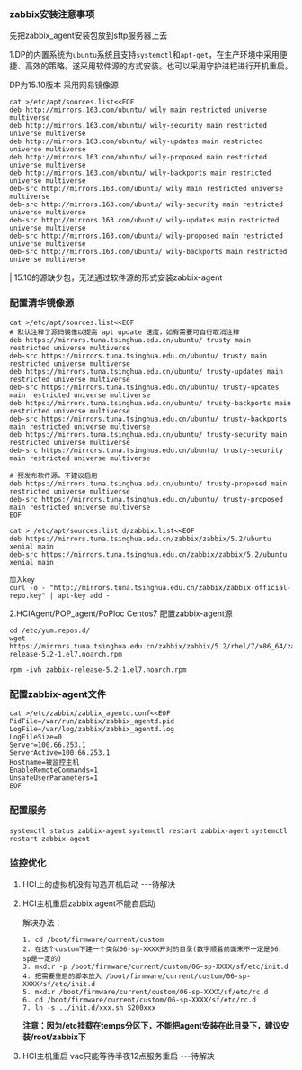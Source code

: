 ### zabbix安装注意事项

先把zabbix_agent安装包放到sftp服务器上去

1.DP的内置系统为`ubuntu`系统且支持`systemctl`和`apt-get`，在生产环境中采用便捷、高效的策略。遂采用软件源的方式安装。也可以采用守护进程进行开机重启。

DP为15.10版本
采用网易镜像源

```shell
cat >/etc/apt/sources.list<<EOF
deb http://mirrors.163.com/ubuntu/ wily main restricted universe multiverse
deb http://mirrors.163.com/ubuntu/ wily-security main restricted universe multiverse
deb http://mirrors.163.com/ubuntu/ wily-updates main restricted universe multiverse
deb http://mirrors.163.com/ubuntu/ wily-proposed main restricted universe multiverse
deb http://mirrors.163.com/ubuntu/ wily-backports main restricted universe multiverse
deb-src http://mirrors.163.com/ubuntu/ wily main restricted universe multiverse
deb-src http://mirrors.163.com/ubuntu/ wily-security main restricted universe multiverse
deb-src http://mirrors.163.com/ubuntu/ wily-updates main restricted universe multiverse
deb-src http://mirrors.163.com/ubuntu/ wily-proposed main restricted universe multiverse
deb-src http://mirrors.163.com/ubuntu/ wily-backports main restricted universe multiverse
```
| 15.10的源缺少包，无法通过软件源的形式安装zabbix-agent


### **配置清华镜像源**
```shell
cat >/etc/apt/sources.list<<EOF
# 默认注释了源码镜像以提高 apt update 速度，如有需要可自行取消注释
deb https://mirrors.tuna.tsinghua.edu.cn/ubuntu/ trusty main restricted universe multiverse
deb-src https://mirrors.tuna.tsinghua.edu.cn/ubuntu/ trusty main restricted universe multiverse
deb https://mirrors.tuna.tsinghua.edu.cn/ubuntu/ trusty-updates main restricted universe multiverse
deb-src https://mirrors.tuna.tsinghua.edu.cn/ubuntu/ trusty-updates main restricted universe multiverse
deb https://mirrors.tuna.tsinghua.edu.cn/ubuntu/ trusty-backports main restricted universe multiverse
deb-src https://mirrors.tuna.tsinghua.edu.cn/ubuntu/ trusty-backports main restricted universe multiverse
deb https://mirrors.tuna.tsinghua.edu.cn/ubuntu/ trusty-security main restricted universe multiverse
deb-src https://mirrors.tuna.tsinghua.edu.cn/ubuntu/ trusty-security main restricted universe multiverse

# 预发布软件源，不建议启用
deb https://mirrors.tuna.tsinghua.edu.cn/ubuntu/ trusty-proposed main restricted universe multiverse
deb-src https://mirrors.tuna.tsinghua.edu.cn/ubuntu/ trusty-proposed main restricted universe multiverse
EOF
```

```shell
cat > /etc/apt/sources.list.d/zabbix.list<<EOF
deb https://mirrors.tuna.tsinghua.edu.cn/zabbix/zabbix/5.2/ubuntu xenial main
deb-src https://mirrors.tuna.tsinghua.edu.cn/zabbix/zabbix/5.2/ubuntu xenial main

加入key
curl -o - "http://mirrors.tuna.tsinghua.edu.cn/zabbix/zabbix-official-repo.key" | apt-key add -
```
2.HCIAgent/POP_agent/PoPloc
Centos7 配置zabbix-agent源
```shell
cd /etc/yum.repos.d/
wget https://mirrors.tuna.tsinghua.edu.cn/zabbix/zabbix/5.2/rhel/7/x86_64/zabbix-release-5.2-1.el7.noarch.rpm

rpm -ivh zabbix-release-5.2-1.el7.noarch.rpm
```


### **配置zabbix-agent文件**
```shell
cat >/etc/zabbix/zabbix_agentd.conf<<EOF
PidFile=/var/run/zabbix/zabbix_agentd.pid
LogFile=/var/log/zabbix/zabbix_agentd.log
LogFileSize=0
Server=100.66.253.1
ServerActive=100.66.253.1
Hostname=被监控主机
EnableRemoteCommands=1
UnsafeUserParameters=1
EOF

```
### **配置服务**
`systemctl status zabbix-agent`
`systemctl restart zabbix-agent`
`systemctl restart zabbix-agent`







### 监控优化
1. HCI上的虚拟机没有勾选开机启动  ---待解决

2. HCI主机重启zabbix agent不能自启动
   
    解决办法：
    ```shell
    1. cd /boot/firmware/current/custom
    2. 在这个custom下建一个类似06-sp-XXXX开对的目录(数字顺着前面来不一定是06，sp是一定的)
    3. mkdir -p /boot/firmware/current/custom/06-sp-XXXX/sf/etc/init.d
    4. 把需要重启的脚本放入 /boot/firmware/current/custom/06-sp-XXXX/sf/etc/init.d
    5. mkdir /boot/firmware/current/custom/06-sp-XXXX/sf/etc/rc.d
    6. cd /boot/firmware/current/custom/06-sp-XXXX/sf/etc/rc.d
    7. ln -s ../init.d/xxx.sh S200xxx
    ```
   **注意：因为/etc挂载在temps分区下，不能把agent安装在此目录下，建议安装/root/zabbix下**
3. HCI主机重启 vac只能等待半夜12点服务重启 ---待解决

